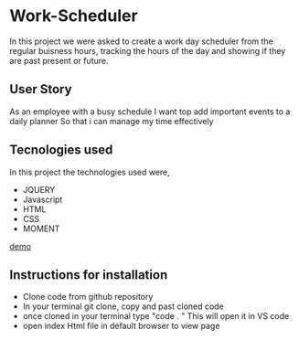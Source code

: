 # Work-Scheduler

In this project we were asked to create a work day scheduler from the regular buisness hours, tracking the hours of the day and showing if they are past present or future.

## User Story 
As an employee with a busy schedule 
I want top add important events to a daily planner 
So that i can manage my time effectively

## Tecnologies used
In this project the technologies used were,

* JQUERY
* Javascript
* HTML
* CSS
* MOMENT

[demo](.assests/05-third-party-apis-homework-demo.gif)

## Instructions for installation

* Clone code from github repository 
* In your terminal git clone, copy and past cloned code
* once cloned in your terminal type "code . " This will open it in VS code 
* open index Html file in default browser to view page